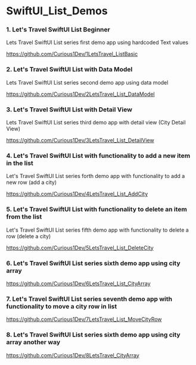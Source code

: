 # SwiftUI_List_Demos

<h3> 1. Let's Travel SwiftUI List Beginner </h3>

Lets Travel SwiftUI List series first demo app using hardcoded Text values

https://github.com/Curious1Dev/1LetsTravel_ListBasic


<h3> 2. Let's Travel SwiftUI List with Data Model </h3>

Lets Travel SwiftUI List series second demo app using data model

https://github.com/Curious1Dev/2LetsTravel_List_DataModel

<h3> 3. Let's Travel SwiftUI List with Detail View </h3>

Lets Travel SwiftUI List series third demo app with detail view (City Detail View)

https://github.com/Curious1Dev/3LetsTravel_List_DetailView

<h3> 4. Let's Travel SwiftUI List with functionality to add a new item in the list </h3>

Let's Travel SwiftUI List series forth demo app with functionality to add a new row (add a city)

https://github.com/Curious1Dev/4LetsTravel_List_AddCity

<h3> 5. Let's Travel SwiftUI List with functionality to delete an item from the list </h3>

Let's Travel SwiftUI List series fifth demo app with functionality to delete a row (delete a city)

https://github.com/Curious1Dev/5LetsTravel_List_DeleteCity

<h3> 6. Let's Travel SwiftUI List series sixth demo app using city array </h3>

https://github.com/Curious1Dev/6LetsTravel_List_CityArray

<h3> 7. Let's Travel SwiftUI List series seventh demo app with functionality to move a city row in list </h3>

https://github.com/Curious1Dev/7LetsTravel_List_MoveCityRow

<h3> 8. Let's Travel SwiftUI List series sixth demo app using city array another way</h3>

https://github.com/Curious1Dev/8LetsTravel_CityArray
